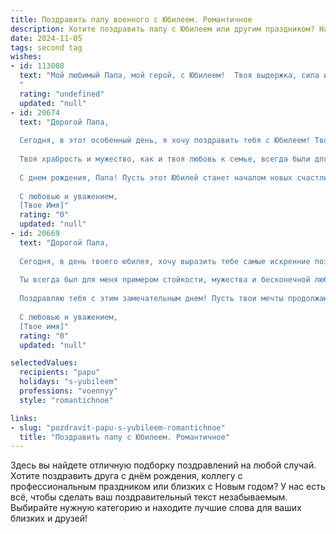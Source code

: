 ```yaml
---
title: Поздравить папу военного с Юбилеем. Романтичное
description: Хотите поздравить папу с Юбилеем или другим праздником? Наш ИИ создаст незабываемое поздравление, а вы обязательно выделитесь среди других.  
date: 2024-11-05
tags: second tag
wishes:
- id: 113008
  text: "Мой любимый Папа, мой герой, с Юбилеем!  Твоя выдержка, сила и благородство – это не только качества замечательного военного, но и неиссякаемый источник моей любви и восхищения. Ты – моя скала, мой защитник, моя самая надёжная пристань в штормах жизни.  Пусть этот юбилей станет началом новой главы, наполненной счастьем, спокойствием и безграничной любовью.  Я бесконечно благодарна судьбе за то, что ты мой отец. С Днём рождения!
  "
  rating: "undefined"
  updated: "null"
- id: 20674
  text: "Дорогой Папа,
  
  Сегодня, в этот особенный день, я хочу поздравить тебя с Юбилеем! Твоя долгая и преданная служба в рядах нашей великой Родины не только украшает твою биографию, но и вдохновляет всех нас на подвиги и верность идеалам.
  
  Твоя храбрость и мужество, как и твоя любовь к семье, всегда были для меня примером. Я благодарю тебя за твою неутомимую заботу и поддержку. Пусть каждый новый день приносит тебе радость и мир, а твои дни будут наполнены теплом и любовью.
  
  С днем рождения, Папа! Пусть этот Юбилей станет началом новых счастливых воспоминаний и достижений. Ты - мой герой, и я всегда буду гордиться тобой.
  
  С любовью и уважением,
  [Твое Имя]"
  rating: "0"
  updated: "null"
- id: 20669
  text: "Дорогой Папа,
  
  Сегодня, в день твоего юбилея, хочу выразить тебе самые искренние поздравления. Твоя профессиональная жизнь, пройденная в рядах нашей великой армии, наполнена не только сложными испытаниями, но и благородными поступками, которые вдохновляют и восхищают.
  
  Ты всегда был для меня примером стойкости, мужества и бесконечной любви к Родине. Твои глаза горят таким светом надежды и веры, что трудно не вдохновиться ими. Пусть каждый новый день приносит тебе радость и спокойствие, а сердце наполняется теплом близких и родных.
  
  Поздравляю тебя с этим замечательным днем! Пусть твои мечты продолжают сбываться, а жизнь — быть полной счастья и здоровья. Ты заслужил все самое лучшее, и я желаю тебе этого от всей души.
  
  С любовью и уважением,
  [Твое имя]"
  rating: "0"
  updated: "null"

selectedValues:
  recipients: "papu"
  holidays: "s-yubileem"
  professions: "voennyy"
  style: "romantichnoe"

links:
- slug: "pozdravit-papu-s-yubileem-romantichnoe"
  title: "Поздравить папу с Юбилеем. Романтичное"
---
```


Здесь вы найдете отличную подборку поздравлений на любой случай. 
Хотите поздравить друга с днём рождения, коллегу с профессиональным праздником или близких с Новым годом? У нас есть всё, чтобы сделать ваш поздравительный текст незабываемым. Выбирайте нужную категорию и находите лучшие слова для ваших близких и друзей!
